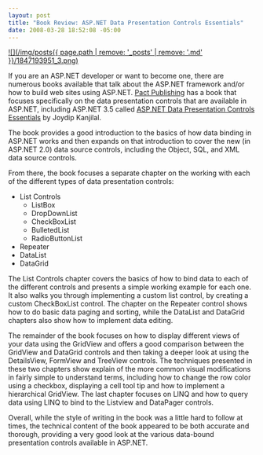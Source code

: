 ```yaml
---
layout: post
title: "Book Review: ASP.NET Data Presentation Controls Essentials"
date: 2008-03-28 18:52:08 -05:00
---
```


[![](/img/posts{{ page.path | remove: '_posts' | remove: '.md' }}/1847193951_3.png)](http://www.packtpub.com/#)

If you are an ASP.NET developer or want to become one, there are numerous books available that talk about the ASP.NET framework and/or how to build web sites using ASP.NET. [Pact Publishing](http://www.packtpub.com) has a book that focuses specifically on the data presentation controls that are available in ASP.NET, including ASP.NET 3.5 called [ASP.NET Data Presentation Controls Essentials](http://amzn.to/28IKxia) by Joydip Kanjilal.

The book provides a good introduction to the basics of how data binding in ASP.NET works and then expands on that introduction to cover the new (in ASP.NET 2.0) data source controls, including the Object, SQL, and XML data source controls.

From there, the book focuses a separate chapter on the working with each of the different types of data presentation controls:

*   List Controls      
    *   ListBox 
    *   DropDownList 
    *   CheckBoxList 
    *   BulletedList 
    *   RadioButtonList    
*   Repeater 
*   DataList 
*   DataGrid   

The List Controls chapter covers the basics of how to bind data to each of the different controls and presents a simple working example for each one. It also walks you through implementing a custom list control, by creating a custom CheckBoxList control. The chapter on the Repeater control shows how to do basic data paging and sorting, while the DataList and DataGrid chapters also show how to implement data editing.

The remainder of the book focuses on how to display different views of your data using the GridView and offers a good comparison between the GridView and DataGrid controls and then taking a deeper look at using the DetailsView, FormView and TreeView controls. The techniques presented in these two chapters show explain of the more common visual modifications in fairly simple to understand terms, including how to change the row color using a checkbox, displaying a cell tool tip and how to implement a hierarchical GridView. The last chapter focuses on LINQ and how to query data using LINQ to bind to the Listview and DataPager controls.

Overall, while the style of writing in the book was a little hard to follow at times, the technical content of the book appeared to be both accurate and thorough, providing a very good look at the various data-bound presentation controls available in ASP.NET.
